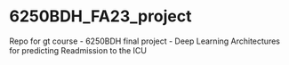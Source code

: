 # 6250BDH_FA23_project
Repo for gt course - 6250BDH final project - Deep Learning Architectures for predicting Readmission to the ICU
